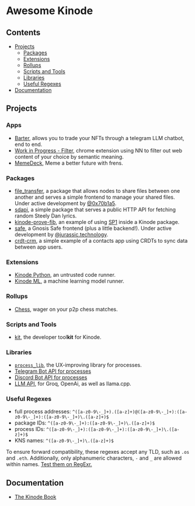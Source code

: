 # Awesome Kinode

## Contents

* [Projects](#projects)
  * [Packages](#packages)
  * [Extensions](#extensions)
  * [Rollups](#rollups)
  * [Scripts and Tools](#scripts-and-tools)
  * [Libraries](#libraries)
  * [Useful Regexes](#useful-regexes)
* [Documentation](#documentation)

## Projects

### Apps

* [Barter](https://github.com/bitful-pannul/auctioneer/), allows you to trade your NFTs through a telegram LLM chatbot, end to end.
* [Work in Progress - Filter](https://github.com/jaxs-ribs/filter), chrome extension using NN to filter out web content of your choice by semantic meaning.
* [MemeDeck](https://github.com/holium/kinode-memedeck), Meme a better future with frens.

### Packages

* [file_transfer](https://github.com/bitful-pannul/file_transfer), a package that allows nodes to share files between one another and serves a simple frontend to manage your shared files. Under active development by [@0x70b1a5](https://github.com/0x70b1a5).
* [sdapi](https://github.com/dr-frmr/sdapi), a simple package that serves a public HTTP API for fetching random Steely Dan lyrics.
* [kinode-prove-fib](https://github.com/nick1udwig/kinode-prove-fib), an example of using [SP1](https://github.com/succinctlabs/sp1) inside a Kinode package.
* [safe](https://github.com/kinode-dao/safe), a Gnosis Safe frontend (plus a little backend!). Under active development by [@jurassic.technology](https://github.com/jurassic-technology).
* [crdt-crm](https://github.com/dr-frmr/crdt-crm), a simple example of a contacts app using CRDTs to sync data between app users.

### Extensions

* [Kinode Python](https://github.com/nick1udwig/kinode-python), an untrusted code runner.
* [Kinode ML](https://github.com/nick1udwig/kinode-ml), a machine learning model runner.

### Rollups

* [Chess](https://github.com/kinode-dao/chess-rollup), wager on your p2p chess matches.

### Scripts and Tools

* [kit](https://github.com/kinode-dao/kit), the developer tool**kit** for Kinode.

### Libraries

* [`process_lib`](https://github.com/kinode-dao/process_lib), the UX-improving library for processes.
* [Telegram Bot API for processes](https://github.com/kinode-dao/telegram-bot)
* [Discord Bot API for processes](https://github.com/kinode-dao/discord_api)
* [LLM API](https://github.com/kinode-dao/llm), for Groq, OpenAi, as well as llama.cpp.

### Useful Regexes
* full process addresses: `^([a-z0-9\-_]+).([a-z]+)@([a-z0-9\-_]+):([a-z0-9\-_]+):([a-z0-9\-_]+)\.([a-z]+)$`
* package IDs: `^([a-z0-9\-_]+):([a-z0-9\-_]+)\.([a-z]+)$`
* process IDs: `^([a-z0-9\-_]+):([a-z0-9\-_]+):([a-z0-9\-_]+)\.([a-z]+)$`
* KNS names: `^([a-z0-9\-_]+)\.([a-z]+)$`

To ensure forward compatibility, these regexes accept any TLD, such as `.os` and `.eth`. Additionally, only alphanumeric characters, `-` and `_` are allowed within names. [Test them on RegExr.](https://regexr.com)

## Documentation

* [The Kinode Book](https://book.kinode.org)
